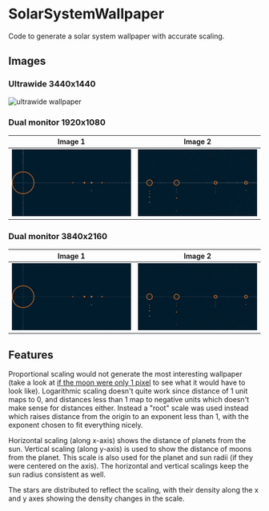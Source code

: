 # SolarSystemWallpaper
Code to generate a solar system wallpaper with accurate scaling.

## Images
### Ultrawide 3440x1440

![ultrawide wallpaper](images/3440x1440.png)

### Dual monitor 1920x1080

Image 1| Image 2
:-------------------------:|:-------------------------:
![dual monitor 1](images/1920x1080_part1of2.png)| ![dual monitor 2](images/1920x1080_part2of2.png)

### Dual monitor 3840x2160

Image 1| Image 2
:-------------------------:|:-------------------------:
![dual monitor 1](images/3840x2160_part1of2.png)| ![dual monitor 2](images/3840x2160_part2of2.png)

## Features
Proportional scaling would not generate the most interesting wallpaper (take a look at [if the moon were only 1 pixel](https://joshworth.com/dev/pixelspace/pixelspace_solarsystem.html) to see what it would have to look like). Logarithmic scaling doesn't quite work since distance of 1 unit maps to 0, and distances less than 1 map to negative units which doesn't make sense for distances either. Instead a "root" scale was used instead which raises distance from the origin to an exponent less than 1, with the exponent chosen to fit everything nicely.

Horizontal scaling (along x-axis) shows the distance of planets from the sun. Vertical scaling (along y-axis) is used to show the distance of moons from the planet. This scale is also used for the planet and sun radii (if they were centered on the axis). The horizontal and vertical scalings keep the sun radius consistent as well.

The stars are distributed to reflect the scaling, with their density along the x and y axes showing the density changes in the scale.
